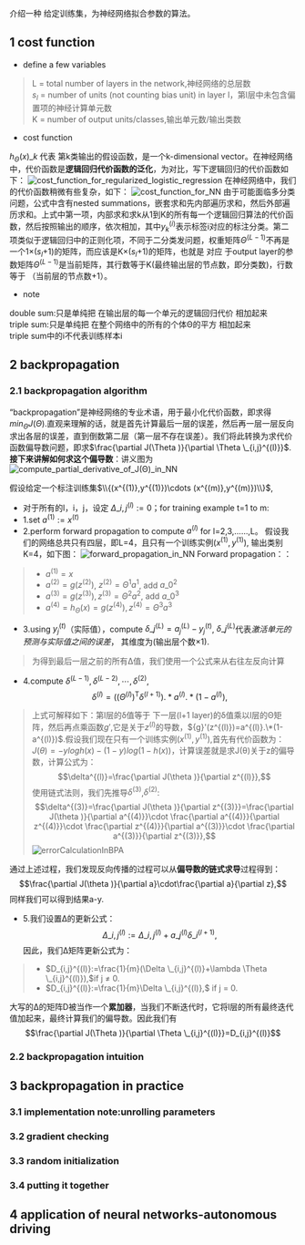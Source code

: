 介绍一种 给定训练集，为神经网络拟合参数的算法。
## 1 cost function
+ define a few variables

> L = total number of layers in the network,神经网络的总层数<br>
> $s_{l}$ = number of units (not counting bias unit) in layer l，第l层中未包含偏置项的神经计算单元数<br>
> K = number of output units/classes,输出单元数/输出类数
+ cost function

$h_{\Theta }(x)\_{k}$  代表 第k类输出的假设函数，是一个k-dimensional vector。在神经网络中，代价函数是**逻辑回归代价函数的泛化**，为对比，写下逻辑回归的代价函数如下：
![cost_function_for_regularized_logistic_regression]()
在神经网络中，我们的代价函数稍微有些复杂，如下：
![cost_function_for_NN]()
由于可能面临多分类问题，公式中含有nested summations，嵌套求和先内部遍历求和，然后外部遍历求和。上式中第一项，内部求和求k从1到K的所有每一个逻辑回归算法的代价函数，然后按照输出的顺序，依次相加，其中$y_{k}^{(i)}$表示标签i对应的标注分类。第二项类似于逻辑回归中的正则化项，不同于二分类发问题，权重矩阵$\Theta ^{(L-1)}$不再是一个1×($s_{l}$+1)的矩阵，而应该是K×($s_{l}$+1)的矩阵，也就是 对应
于output layer的参数矩阵$\Theta ^{(L-1)}$是当前矩阵，其行数等于K(最终输出层的节点数，即分类数)，行数等于 （当前层的节点数+1）。
+ note

double sum:只是单纯把 在输出层的每一个单元的逻辑回归代价 相加起来<br>
triple sum:只是单纯把 在整个网络中的所有的个体Θ的平方 相加起来<br>
triple sum中的i不代表训练样本i
## 2 backpropagation
### 2.1 backpropagation algorithm
“backpropagation”是神经网络的专业术语，用于最小化代价函数，即求得$min_{\Theta }J(\Theta )$.直观来理解的话，就是首先计算最后一层的误差，然后再一层一层反向求出各层的误差，直到倒数第二层（第一层不存在误差）。我们将此转换为求代价函数偏导数问题，即求$\frac{\partial J(\Theta )}{\partial \Theta \_{i,j}^{(l)}}$.**接下来讲解如何求这个偏导数**：讲义图为
![compute_partial_derivative_of_J(Θ)_in_NN]() 

假设给定一个标注训练集$\\{(x^{(1)},y^{(1)})\cdots (x^{(m)},y^{(m)})\\}$,
+ 对于所有的l，i，j，设定 $\Delta \_{i,j}^{(l)}:= 0$；for training example t=1 to m:
+ 1.set $a^{(1)}:=x^{(t)}$
+ 2.perform forward propagation to compute $a^{(l)}$ for l=2,3,……,L。
假设我们的网络总共只有四层，即L=4，且只有一个训练实例($x^{(1)},y^{(1)}$), 输出类别K=4，如下图：
![forward_propagation_in_NN]()
Forward propagation：：
>+ $a^{(1)} =x$
>+ $a^{(2)}= g(z^{(2)})$,  $z^{(2)}=\Theta ^{1}a^{1}$,  add $a\_{0}^{2}$
>+ $a^{(3)}= g(z^{(3)}),  z^{(3)}=\Theta ^{2}a^{2}$,  add $a\_{0}^{3}$
>+ $a^{(4)}= h_{\Theta }(x)=g(z^{(4)}),  z^{(4)}=\Theta ^{3}a^{3}$
+ 3.using $y_{j}^{(t)}$（实际值），compute $\delta \_{j}^{(L)}=a_{j}^{(L)}-y_{j}^{(t)}$, $\delta \_{j}^{(L)}$代表*激活单元的预测与实际值之间的误差*， 其维度为(输出层个数×1).
> 为得到最后一层之前的所有Δ值，我们使用一个公式来从右往左反向计算
+ 4.compute $\delta ^{(L-1)},\delta ^{(L-2)},\cdots ,\delta ^{(2)}$,
    $$\delta ^{(l)}=((\Theta ^{(l)})^\mathrm{T}\delta ^{(l+1)}).\ast a^{(l)}.\ast (1-a^{(l)}),$$
> 上式可解释如下：第l层的δ值等于 下一层(l+1 layer)的δ值乘以l层的Θ矩阵，然后再点乘函数${g}'$,它是关于$z^{(l)}$的导数，${g}'(z^{(l)})=a^{(l)}.\*(1-a^{(l)})$.假设我们现在只有一个训练实例($x^{(1)},y^{(1)}$),首先有代价函数为：
$J(\theta )=-ylogh(x)-(1-y)log(1-h(x))$，计算误差就是求J(θ)关于z的偏导数，计算公式为：
$$\delta^{(l)}=\frac{\partial J(\theta )}{\partial z^{(l)}},$$ 使用链式法则，我们先推导$\delta^{(3)}$,$\delta^{(2)}$:
$$\delta^{(3)}=\frac{\partial J(\theta )}{\partial z^{(3)}}=\frac{\partial J(\theta )}{\partial a^{(4)}}\cdot \frac{\partial a^{(4)}}{\partial z^{(4)}}\cdot \frac{\partial z^{(4)}}{\partial a^{(3)}}\cdot \frac{\partial a^{(3)}}{\partial z^{(3)}},$$
![errorCalculationInBPA]()

通过上述过程，我们发现反向传播的过程可以从**偏导数的链式求导**过程得到：
$$\frac{\partial J(\theta )}{\partial a}\cdot\frac{\partial a}{\partial z},$$同样我们可以得到结果a-y.
+ 5.我们设置Δ的更新公式：
$$\Delta \_{i,j}^{(l)}:=\Delta \_{i,j}^{(l)} + a\_{j}^{(l)}\delta \_{i}^{(l+1)},$$ 
因此，我们Δ矩阵更新公式为：
>+ $D_{i,j}^{(l)}:=\frac{1}{m}(\Delta \_{i,j}^{(l)}+\lambda \Theta \_{i,j}^{(l)}),$if j ≠ 0.
>+ $D_{i,j}^{(l)}:=\frac{1}{m}\Delta \_{i,j}^{(l)},$ if j = 0.

大写的Δ的矩阵D被当作一个**累加器**，当我们不断迭代时，它将l层的所有最终迭代值加起来，最终计算我们的偏导数。因此我们有
$$\frac{\partial J(\Theta )}{\partial \Theta \_{i,j}^{(l)}}=D_{i,j}^{(l)}$$


### 2.2 backpropagation intuition 
## 3 backpropagation in practice
### 3.1 implementation note:unrolling parameters
### 3.2 gradient checking
### 3.3 random initialization
### 3.4 putting it together
## 4 application of neural networks-autonomous driving
